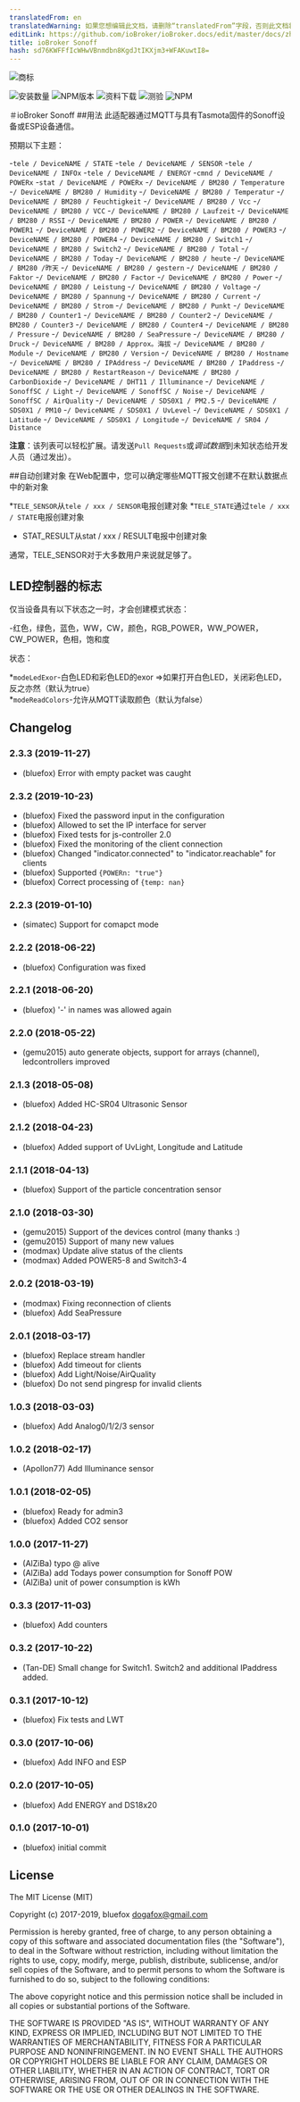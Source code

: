 ```yaml
---
translatedFrom: en
translatedWarning: 如果您想编辑此文档，请删除“translatedFrom”字段，否则此文档将再次自动翻译
editLink: https://github.com/ioBroker/ioBroker.docs/edit/master/docs/zh-cn/adapterref/iobroker.sonoff/README.md
title: ioBroker Sonoff
hash: sd76KWFFfIcWHwVBnmdbn8KgdJtIKXjm3+WFAKuwtI8=
---
```

![商标](../../../en/adapterref/iobroker.sonoff/admin/sonoff.png)

![安装数量](http://iobroker.live/badges/sonoff-stable.svg)
![NPM版本](http://img.shields.io/npm/v/iobroker.sonoff.svg)
![资料下载](https://img.shields.io/npm/dm/iobroker.sonoff.svg)
![测验](https://travis-ci.org/ioBroker/ioBroker.sonoff.svg?branch=master)
![NPM](https://nodei.co/npm/iobroker.sonoff.png?downloads=true)

＃ioBroker Sonoff
##用法
此适配器通过MQTT与具有Tasmota固件的Sonoff设备或ESP设备通信。

预期以下主题：

-`tele / DeviceNAME / STATE`
-`tele / DeviceNAME / SENSOR`
-`tele / DeviceNAME / INFOx`
-`tele / DeviceNAME / ENERGY`
-`cmnd / DeviceNAME / POWERx`
-`stat / DeviceNAME / POWERx`
-`/ DeviceNAME / BM280 / Temperature`
-`/ DeviceNAME / BM280 / Humidity`
-`/ DeviceNAME / BM280 / Temperatur`
-`/ DeviceNAME / BM280 / Feuchtigkeit`
-`/ DeviceNAME / BM280 / Vcc`
-`/ DeviceNAME / BM280 / VCC`
-`/ DeviceNAME / BM280 / Laufzeit`
-`/ DeviceNAME / BM280 / RSSI`
-`/ DeviceNAME / BM280 / POWER`
-`/ DeviceNAME / BM280 / POWER1`
-`/ DeviceNAME / BM280 / POWER2`
-`/ DeviceNAME / BM280 / POWER3`
-`/ DeviceNAME / BM280 / POWER4`
-`/ DeviceNAME / BM280 / Switch1`
-`/ DeviceNAME / BM280 / Switch2`
-`/ DeviceNAME / BM280 / Total`
-`/ DeviceNAME / BM280 / Today`
-`/ DeviceNAME / BM280 / heute`
-`/ DeviceNAME / BM280 /昨天`
-`/ DeviceNAME / BM280 / gestern`
-`/ DeviceNAME / BM280 / Faktor`
-`/ DeviceNAME / BM280 / Factor`
-`/ DeviceNAME / BM280 / Power`
-`/ DeviceNAME / BM280 / Leistung`
-`/ DeviceNAME / BM280 / Voltage`
-`/ DeviceNAME / BM280 / Spannung`
-`/ DeviceNAME / BM280 / Current`
-`/ DeviceNAME / BM280 / Strom`
-`/ DeviceNAME / BM280 / Punkt`
-`/ DeviceNAME / BM280 / Counter1`
-`/ DeviceNAME / BM280 / Counter2`
-`/ DeviceNAME / BM280 / Counter3`
-`/ DeviceNAME / BM280 / Counter4`
-`/ DeviceNAME / BM280 / Pressure`
-`/ DeviceNAME / BM280 / SeaPressure`
-`/ DeviceNAME / BM280 / Druck`
-`/ DeviceNAME / BM280 / Approx。海拔`
-`/ DeviceNAME / BM280 / Module`
-`/ DeviceNAME / BM280 / Version`
-`/ DeviceNAME / BM280 / Hostname`
-`/ DeviceNAME / BM280 / IPAddress`
-`/ DeviceNAME / BM280 / IPaddress`
-`/ DeviceNAME / BM280 / RestartReason`
-`/ DeviceNAME / BM280 / CarbonDioxide`
-`/ DeviceNAME / DHT11 / Illuminance`
-`/ DeviceNAME / SonoffSC / Light`
-`/ DeviceNAME / SonoffSC / Noise`
-`/ DeviceNAME / SonoffSC / AirQuality`
-`/ DeviceNAME / SDS0X1 / PM2.5`
-`/ DeviceNAME / SDS0X1 / PM10`
-`/ DeviceNAME / SDS0X1 / UvLevel`
-`/ DeviceNAME / SDS0X1 / Latitude`
-`/ DeviceNAME / SDS0X1 / Longitude`
-`/ DeviceNAME / SR04 / Distance`

**注意**：该列表可以轻松扩展。请发送`Pull Requests`或*调试数据*到未知状态给开发人员（通过发出）。

##自动创建对象
在Web配置中，您可以确定哪些MQTT报文创建不在默认数据点中的新对象

*`TELE_SENSOR`从`tele / xxx / SENSOR`电报创建对象
*`TELE_STATE`通过`tele / xxx / STATE`电报创建对象
* STAT_RESULT从stat / xxx / RESULT电报中创建对象

通常，TELE_SENSOR对于大多数用户来说就足够了。

## LED控制器的标志
仅当设备具有以下状态之一时，才会创建模式状态：

-红色，绿色，蓝色，WW，CW，颜色，RGB_POWER，WW_POWER，CW_POWER，色相，饱和度

状态：

*`modeLedExor`-白色LED和彩色LED的exor =>如果打开白色LED，关闭彩色LED，反之亦然（默认为true）
*`modeReadColors`-允许从MQTT读取颜色（默认为false）

## Changelog

### 2.3.3 (2019-11-27)
* (bluefox) Error with empty packet was caught

### 2.3.2 (2019-10-23)
* (bluefox) Fixed the password input in the configuration
* (bluefox) Allowed to set the IP interface for server
* (bluefox) Fixed tests for js-controller 2.0
* (bluefox) Fixed the monitoring of the client connection
* (bluefox) Changed "indicator.connected" to "indicator.reachable" for clients
* (bluefox) Supported `{POWERn: "true"}`
* (bluefox) Correct processing of `{temp: nan}`

### 2.2.3 (2019-01-10)
* (simatec) Support for comapct mode

### 2.2.2 (2018-06-22)
* (bluefox) Configuration was fixed

### 2.2.1 (2018-06-20)
* (bluefox) '-' in names was allowed again

### 2.2.0 (2018-05-22)
* (gemu2015) auto generate objects, support for arrays (channel), ledcontrollers improved

### 2.1.3 (2018-05-08)
* (bluefox) Added HC-SR04 Ultrasonic Sensor

### 2.1.2 (2018-04-23)
* (bluefox) Added support of UvLight, Longitude and Latitude

### 2.1.1 (2018-04-13)
* (bluefox) Support of the particle concentration sensor

### 2.1.0 (2018-03-30)
* (gemu2015) Support of the devices control (many thanks :)
* (gemu2015) Support of many new values
* (modmax) Update alive status of the clients
* (modmax) Added POWER5-8 and Switch3-4

### 2.0.2 (2018-03-19)
* (modmax) Fixing reconnection of clients
* (bluefox) Add SeaPressure

### 2.0.1 (2018-03-17)
* (bluefox) Replace stream handler
* (bluefox) Add timeout for clients
* (bluefox) Add Light/Noise/AirQuality
* (bluefox) Do not send pingresp for invalid clients

### 1.0.3 (2018-03-03)
* (bluefox) Add Analog0/1/2/3 sensor

### 1.0.2 (2018-02-17)
* (Apollon77) Add Illuminance sensor

### 1.0.1 (2018-02-05)
* (bluefox) Ready for admin3
* (bluefox) Added CO2 sensor

### 1.0.0 (2017-11-27)
* (AlZiBa) typo @ alive
* (AlZiBa) add Todays power consumption for Sonoff POW
* (AlZiBa) unit of power consumption is kWh

### 0.3.3 (2017-11-03)
* (bluefox) Add counters

### 0.3.2 (2017-10-22)
* (Tan-DE) Small change for Switch1. Switch2 and additional IPaddress added.

### 0.3.1 (2017-10-12)
* (bluefox) Fix tests and LWT

### 0.3.0 (2017-10-06)
* (bluefox) Add INFO and ESP

### 0.2.0 (2017-10-05)
* (bluefox) Add ENERGY and DS18x20

### 0.1.0 (2017-10-01)
* (bluefox) initial commit

## License

The MIT License (MIT)

Copyright (c) 2017-2019, bluefox <dogafox@gmail.com>

Permission is hereby granted, free of charge, to any person obtaining a copy
of this software and associated documentation files (the "Software"), to deal
in the Software without restriction, including without limitation the rights
to use, copy, modify, merge, publish, distribute, sublicense, and/or sell
copies of the Software, and to permit persons to whom the Software is
furnished to do so, subject to the following conditions:

The above copyright notice and this permission notice shall be included in
all copies or substantial portions of the Software.

THE SOFTWARE IS PROVIDED "AS IS", WITHOUT WARRANTY OF ANY KIND, EXPRESS OR
IMPLIED, INCLUDING BUT NOT LIMITED TO THE WARRANTIES OF MERCHANTABILITY,
FITNESS FOR A PARTICULAR PURPOSE AND NONINFRINGEMENT. IN NO EVENT SHALL THE
AUTHORS OR COPYRIGHT HOLDERS BE LIABLE FOR ANY CLAIM, DAMAGES OR OTHER
LIABILITY, WHETHER IN AN ACTION OF CONTRACT, TORT OR OTHERWISE, ARISING FROM,
OUT OF OR IN CONNECTION WITH THE SOFTWARE OR THE USE OR OTHER DEALINGS IN
THE SOFTWARE.